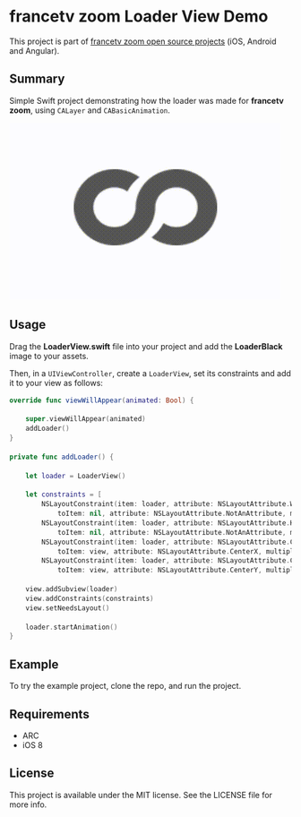 # francetv zoom Loader View Demo

This project is part of [francetv zoom open source projects](https://github.com/francetv/zoom-public) (iOS, Android and Angular).

## Summary

Simple Swift project demonstrating how the loader was made for **francetv zoom**,
using `CALayer` and `CABasicAnimation`.

![](Example.gif)

## Usage

Drag the **LoaderView.swift** file into your project and add the **LoaderBlack**
image to your assets.

Then, in a `UIViewController`, create a `LoaderView`,
set its constraints and add it to your view as follows:

```Swift
override func viewWillAppear(animated: Bool) {

    super.viewWillAppear(animated)
    addLoader()
}

private func addLoader() {

    let loader = LoaderView()

    let constraints = [
        NSLayoutConstraint(item: loader, attribute: NSLayoutAttribute.Width, relatedBy: NSLayoutRelation.Equal,
            toItem: nil, attribute: NSLayoutAttribute.NotAnAttribute, multiplier: 1, constant: loader.frame.width),
        NSLayoutConstraint(item: loader, attribute: NSLayoutAttribute.Height, relatedBy: NSLayoutRelation.Equal,
            toItem: nil, attribute: NSLayoutAttribute.NotAnAttribute, multiplier: 1, constant: loader.frame.height),
        NSLayoutConstraint(item: loader, attribute: NSLayoutAttribute.CenterX, relatedBy: NSLayoutRelation.Equal,
            toItem: view, attribute: NSLayoutAttribute.CenterX, multiplier: 1, constant: 0),
        NSLayoutConstraint(item: loader, attribute: NSLayoutAttribute.CenterY, relatedBy: NSLayoutRelation.Equal,
            toItem: view, attribute: NSLayoutAttribute.CenterY, multiplier: 1, constant: 0)]

    view.addSubview(loader)
    view.addConstraints(constraints)
    view.setNeedsLayout()

    loader.startAnimation()
}
```

## Example

To try the example project, clone the repo, and run the project.

## Requirements

  + ARC
  + iOS 8

## License

This project is available under the MIT license. See the LICENSE file for more info.
